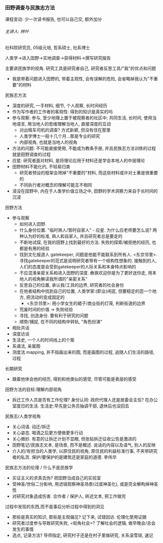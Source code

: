 ### 田野调查与民族志方法

课程变动: 少一次读书报告, 也可以自己交, 额外加分

###### 主讲人: 林叶

社科院研究员, 05级元培, 哲系硕士, 社系博士

人类学->进入田野->实地调查->获得材料->撰写研究报告

主要讲民族学的视角. 研究工具是研究者自己, 研究者反思工具/"我"的优点和问题
- 我是带着问题进入田野的, 带着主观性, 会有误解的危险, 会省略掉我认为"不重要"的材料

民族志方法
- 深度的研究, 一手材料, 细节, 个人观察, 长时间经历
- 作为写作者的工作者的客观性: 得到的知识是真实的吗
- 参与观察: 参与, 至少地理上置于被观察者的社区中; 共同生活, 长时间, 使用当地语言, 用当地人的思维理解当地人, 直接深度的互动
    - 对出租车司机的调查? 方式新颖, 但没有住在那里
    - 人类学博士一般十几个月...那是专业的研究
    - 内部视角, 也就是当地人的视角
- 方法的问题: 不可能直接使用, 不能成为教条手册, 并且民族志方法训练的过程就是田野调查的过程
- 应星: 研究者面对材料, 是将理论应用于材料还是学会本地人的中层理论
- 田野材料不能化约, 不轻易归类
    - 研究者预设的框架会筛掉"不重要的"材料, 而这些材料或许对土著是很重要的
    - 不同执行者对概念的理解可能互不相同
- 浸没在田野中, 内在于人类学价值立场之中, 田野的学术洞察力来自于长时间的沉浸

田野方法
- 参与观察
    - 如何进入田野.
    - 什么身份位置. "临时熟人/暂时自家人" - 应星. 为什么应老师要怎么说? 两种认为好的标准, 熟人和自家人, 并且研究者总是要走的
    - 不断地试探, 在我的田野上找到最好的方法. 失败的探索/被拒绝的经历, 也都是有用的经验
    - 找到文化报道人 gatekeeper, 问题是他能不能联系到所有人. <东京邻里>. 寻找gatekeeper的范式是说明研究者带有一个结构性想象的. 接触到的人, 人们的态度是会受到gatekeeper的人际关系和本身特点影响的
    - 不应混淆亲密关系和进入田野的深度. 彝族欢迎你是为了更好送你走, 用本地人的视角解读我所谓的"亲密关系"
    - 反思自己的位置, 承认我/工具的边界, 研究者的社会身份
    - 在他者结构中找到自己的位置, 人类学家:(职业)闲逛, 但要稳定的逛一个地方, 把流动的变成固定的
        - <东京邻里>: 用小学女生的裙子/商业街的灯笼, 判断街道的边界
    - 荒废时间的价值 -> 失败经验
    - 寻找, 创造身份. 要有利于研究的问题
    - 顺势/捕捉, 在不同的结构中转轨, "角色扮演"
- 相处共话
- 深度访谈
- 生活史, 一个人的时间线上的个案
- 系谱法, 亲属图
- 测度法 mapping, 并不指画出来的图, 而是画图的过程, 追随人们生活的路径, 过程

长期研究
- 跟着他体会他的经历, 得到和他类似的感受, 尽管可能是表层的感受

田野方法的目标:理解内部视角
- 拆迁工作人员是否有工作伦理? 身份认同: 政府代理人还是居委会主任? 在办公室度日的生活. 生活史:早先是公务员抽调干部, 退休后也没回去

民族志/人类学视角
- 关心词语. 动迁/拆迁
- 关心姿态. 喝酒之后更方便做更多行动
- 关心微妙. 有意的让拆迁计划不显眼, 但张贴拆迁征收公告是激进的
- 田野笔记/民族志文本, 是场景, 而不是概述. 说话的内容以及语气, 别人的反映
- 介入的/有担当的人类学, 以原住民的视角, 原住民的利益标准行事, 不夹带研究者的私货. 保护/要保护的是建筑还是家庭的道德. 李伟华

民族志方法的伦理 / 什么不是民族学
- 实证主义的求真去伪? 把田野当成自己的实验室
- 受神圣/世俗二分影响, 用滤镜观察神圣场景(过度神圣化), 或是完全解构掉神圣性
- 对研究对象造成伤害. 合作者 / 保护人, 转述文本, 把工作做完

过程中发现的东西,而不是事后分析过程中得到的洞见

- 那些是真实的知识, 那些是主观偏见? 记下来, 试错回访. 伦理化使用证据
- 研究者过度参与导致研究失败, <街角社会>? 了解社会的逻辑, 做早晚会/总会发生的事情
- 选点, 记录方法? 导师指定, 研究村子还是在村子里做研究, 关系滚雪球, 速记
